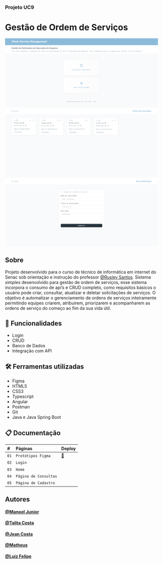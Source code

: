 ### Projeto UC9
# Gestão de Ordem de Serviços
![preview](./preview-1.png)
![preview](./preview-2.png)
![preview](./preview-3.png)

## Sobre
Projeto desenvolvido para o curso de técnico de informática em internet do Senac sob orientação e instrução do professor [@Rusley Santos](https://github.com/rusleysantos).
Sistema simples desenvolvido para gestão de ordem de serviços, esse sistema incorpora o consumo de api’s e CRUD completo, como requisitos básicos o usuário pode criar, consultar, atualizar e deletar solicitações de serviços. O objetivo é automatizar o gerenciamento de ordens de serviços inteiramente permitindo equipes criarem, atribuirem, priorizarem e acompanharem as ordens de serviço do começo ao fim da sua vida útil.

## 🤖 Funcionalidades
- Login
- CRUD
- Banco de Dados
- Integração com API

## 🛠 Ferramentas utilizadas
- Figma
- HTML5
- CSS3
- Typescript
- Angular
- Postman
- Git
- Java e Java Spring Boot

## 📋 Documentação

| #    | Páginas        | Deploy |
| :--- | :------------- | :------ |
| `01` | `Protótipos Figma` |[🔗](https://www.figma.com/file/0AV5Pi51QiWcBzXZfPq16a/Work-Order-Mangement?type=design&node-id=0%3A1&mode=design&t=eODTzVgxLC0Yx2eK-1) |
| `02` | `Login` |
| `03` | `Home` |
| `04` | `Página de Consultas` |
| `05` | `Página de Cadastro` |

## Autores
#### [@Manoel Junior](https://github.com/Flickler)
#### [@Talita Costa](https://github.com/tltco)
#### [@Jean Costa](https://github.com/Janp3)
#### [@Matheus](https://github.com/)
#### [@Luiz Felipe](https://github.com/)
